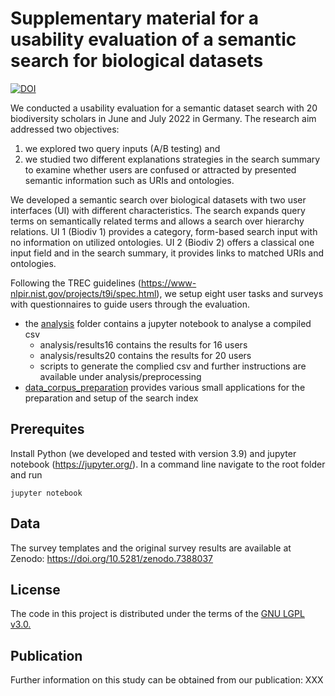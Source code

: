 # Supplementary material for a usability evaluation of a semantic search for biological datasets

[![DOI](https://zenodo.org/badge/DOI/10.5281/zenodo.7391991.svg)](https://doi.org/10.5281/zenodo.7391991)

We conducted a usability evaluation for a semantic dataset search with 20 biodiversity scholars in June and July 2022 in Germany. 
The research aim addressed two objectives:

1. we explored two query inputs (A/B testing) and 
2. we studied two different explanations strategies in the search summary to examine whether users are confused or attracted by presented semantic information such as URIs and ontologies. 

We developed a semantic search over biological datasets with two user interfaces (UI) with different characteristics. The search expands query terms on semantically related terms and allows a search over hierarchy relations. UI 1 (Biodiv 1) provides a category, form-based search input with no information on utilized ontologies. UI 2 (Biodiv 2) offers a classical one input field and in the search summary, it provides links to matched URIs and ontologies. 

Following the TREC guidelines (https://www-nlpir.nist.gov/projects/t9i/spec.html), we setup eight user tasks and surveys with questionnaires to guide users through the evaluation.

* the [analysis](https://github.com/fusion-jena/semantic-search-usability-analysis/tree/main/analysis) folder contains a jupyter notebook to analyse a compiled csv
  * analysis/results16  contains the results for 16 users
  * analysis/results20  contains the results for 20 users
  * scripts to generate the complied csv and further instructions are available under analysis/preprocessing
* [data_corpus_preparation](https://github.com/fusion-jena/semantic-search-usability-analysis/tree/main/data_corpus_preparation) provides various small applications for the preparation and setup of the search index

## Prerequites

Install Python (we developed and tested with version 3.9) and jupyter notebook (https://jupyter.org/). In a command line navigate to the root folder and run

```
jupyter notebook

```

## Data

The survey templates and the original survey results are available at Zenodo: https://doi.org/10.5281/zenodo.7388037

## License

The code in this project is distributed under the terms of the [GNU LGPL v3.0.](https://www.gnu.org/licenses/lgpl-3.0.en.html)

## Publication
Further information on this study can be obtained from our publication: XXX


